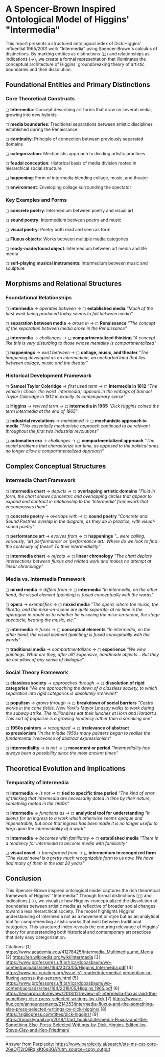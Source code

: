 # A Spencer-Brown Inspired Ontological Model of Higgins' "Intermedia"

This report presents a structured ontological index of Dick Higgins' influential 1965/2001 work "Intermedia" using Spencer-Brown's calculus of distinctions. By marking entities as distinctions (◻) and relationships as indications (→), we create a formal representation that illuminates the conceptual architecture of Higgins' groundbreaking theory of artistic boundaries and their dissolution.

## Foundational Entities and Primary Distinctions

### Core Theoretical Constructs

◻ **Intermedia**: Concept describing art forms that draw on several media, growing into new hybrids

◻ **media boundaries**: Traditional separations between artistic disciplines established during the Renaissance

◻ **continuity**: Principle of connection between previously separated domains

◻ **categorization**: Mechanistic approach to dividing artistic practices

◻ **feudal conception**: Historical basis of media division rooted in hierarchical social structure

◻ **happening**: Form of intermedia blending collage, music, and theater

◻ **environment**: Enveloping collage surrounding the spectator

### Key Examples and Forms

◻ **concrete poetry**: Intermedium between poetry and visual art

◻ **sound poetry**: Intermedium between poetry and music

◻ **visual poetry**: Poetry both read and seen as form

◻ **Fluxus objects**: Works between multiple media categories

◻ **ready-made/found object**: Intermedium between art media and life media

◻ **self-playing musical instruments**: Intermedium between music and sculpture

## Morphisms and Relational Structures

### Foundational Relationships

◻ **intermedia** → *operates between* → ◻ **established media**
   *"Much of the best work being produced today seems to fall between media"*

◻ **separation between media** → *arose in* → ◻ **Renaissance**
   *"The concept of the separation between media arose in the Renaissance"*

◻ **intermedia** → *challenges* → ◻ **compartmentalized thinking**
   *"A concept like this is very disturbing to those whose mentality is compartmentalized"*

◻ **happenings** → *exist between* → ◻ **collage, music, and theater**
   *"The happening developed as an intermedium, an uncharted land that lies between collage, music and the theater"*

### Historical Development Framework

◻ **Samuel Taylor Coleridge** → *first used term* → ◻ **intermedia in 1812**
   *"The vehicle I chose, the word 'intermedia,' appears in the writings of Samuel Taylor Coleridge in 1812 in exactly its contemporary sense"*

◻ **Higgins** → *revived term* → ◻ **intermedia in 1965**
   *"Dick Higgins coined the term intermedia at the end of 1965"*

◻ **industrial revolutions** → *maintained* → ◻ **mechanistic approach to media**
   *"This essentially mechanistic approach continued to be relevant throughout the first two industrial revolutions"*

◻ **automation era** → *challenges* → ◻ **compartmentalized approach**
   *"The social problems that characterize our time, as opposed to the political ones, no longer allow a compartmentalized approach"*

## Complex Conceptual Structures

### Intermedia Chart Framework

◻ **intermedia chart** → *depicts* → ◻ **overlapping artistic domains**
   *"Fluid in form, the chart shows concentric and overlapping circles that appear to expand and contract in relationship to the 'Intermedia' framework that encompasses them"*

◻ **concrete poetry** → *overlaps with* → ◻ **sound poetry**
   *"Concrete and Sound Poetries overlap in the diagram, as they do in practice, with visual-sound poetry"*

◻ **performance art** → *evolves from* → ◻ **happenings**
   *"...were calling, variously, 'art performance' or 'performance art.' Where do we look to find the continuity of these? To their intermediality"*

◻ **intermedia chart** → *rejects* → ◻ **linear chronology**
   *"The chart depicts intersections between fluxus and related work and makes no attempt at linear chronology"*

### Media vs. Intermedia Framework

◻ **mixed media** → *differs from* → ◻ **intermedia**
   *"In intermedia, on the other hand, the visual element (painting) is fused conceptually with the words"*

◻ **opera** → *exemplifies* → ◻ **mixed media**
   *"The opera, where the music, the libretto, and the mise-en-scene are quite separate: at no time is the operagoer in doubt as to whether he is seeing the mise-en-scene, the stage spectacle, hearing the music, etc."*

◻ **intermedia** → *fuses* → ◻ **conceptual elements**
   *"In intermedia, on the other hand, the visual element (painting) is fused conceptually with the words"*

◻ **traditional media** → *compartmentalizes* → ◻ **experience**
   *"We view paintings. What are they, after all? Expensive, handmade objects... But they do not allow of any sense of dialogue"*

### Social Theory Framework

◻ **classless society** → *approaches through* → ◻ **dissolution of rigid categories**
   *"We are approaching the dawn of a classless society, to which separation into rigid categories is absolutely irrelevant"*

◻ **populism** → *grows through* → ◻ **breakdown of social barriers**
   *"Castro works in the cane fields. New York's Mayor Lindsay walks to work during the subway strike. The millionaires eat their lunches at Horn and Hardart's. This sort of populism is a growing tendency rather than a shrinking one"*

◻ **1950s painters** → *recognized* → ◻ **irrelevance of abstract expressionism**
   *"In the middle 1950s many painters began to realize the fundamental irrelevance of abstract expressionism"*

◻ **intermediality** → *is not* → ◻ **movement or period**
   *"Intermediality has always been a possibility since the most ancient times"*

## Theoretical Evolution and Implications

### Temporality of Intermedia

◻ **intermedia** → *is not* → ◻ **tied to specific time period**
   *"The kind of error of thinking that intermedia are necessarily dated in time by their nature, something rooted in the 1960s"*

◻ **intermedia** → *functions as* → ◻ **analytical tool for understanding**
   *"It allows for an ingress to a work which otherwise seems opaque and impenetrable, but once that ingress has been made it is no longer useful to harp upon the intermediality of a work"*

◻ **intermedia** → *becomes with familiarity* → ◻ **established media**
   *"There is a tendency for intermedia to become media with familiarity"*

◻ **visual novel** → *transformed from* → ◻ **intermedium to recognized form**
   *"The visual novel is a pretty much recognizable form to us now. We have had many of them in the last 20 years"*

## Conclusion

This Spencer-Brown inspired ontological model captures the rich theoretical framework of Higgins' "Intermedia." Through formal distinctions (◻) and indications (→), we visualize how Higgins conceptualized the dissolution of boundaries between artistic media as reflective of broader social changes toward a less hierarchical society. The model highlights Higgins' understanding of intermedia not as a movement or style but as an analytical tool for comprehending artistic works that exist between traditional categories. This structured index reveals the enduring relevance of Higgins' theory for understanding both historical and contemporary art practices that defy easy categorization.

Citations:
[1] https://www.academia.edu/41278425/Intermedia_Multimedia_and_Media
[2] https://en.wikipedia.org/wiki/Intermedia
[3] https://www.professores.uff.br/ricardobasbaum/wp-content/uploads/sites/164/2023/05/Higgins_Intermedia.pdf
[4] https://www.on-curating.org/issue-51-reader/intermedial-perception-or-fluxing-across-the-sensory.html
[5] https://www.professores.uff.br/ricardobasbaum/wp-content/uploads/sites/164/2018/05/Higgins_1965.pdf
[6] https://leonardo.info/review/2018/12/review-of-intermedia-fluxus-and-the-something-else-press-selected-writings-by-dick
[7] https://www.e-flux.com/announcements/214353/intermedia-fluxus-and-the-something-else-press-selected-writings-by-dick-higgins/
[8] https://sigliopress.com/titles/dick-higgins/
[9] https://brooklynrail.org/2018/11/art_books/Intermedia-Fluxus-and-the-Something-Else-Press-Selected-Writings-by-Dick-Higgins-Edited-by-Steve-Clay-and-Ken-Friedman/

---
Answer from Perplexity: https://www.perplexity.ai/search/sts-ms-cat-core-26eOjT2rQjiRqIxKt6q3GA?utm_source=copy_output